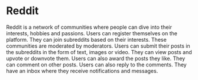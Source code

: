 # Reddit
Reddit is a network of communities where people can dive into their interests, hobbies and passions. Users can register themselves on the platform. They can join subreddits based on their interests. These communities are moderated by moderators. Users can submit their posts in the subreddits in the form of text, images or video. They can view posts and upvote or downvote them. Users can also award the posts they like. They can comment on other posts. Users can also reply to the comments. They have an inbox where they receive notifications and messages.
